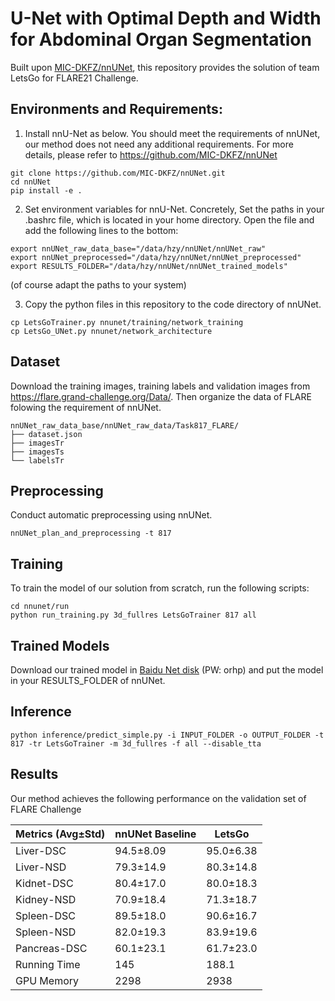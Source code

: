 # U-Net with Optimal Depth and Width for Abdominal Organ Segmentation

Built upon [MIC-DKFZ/nnUNet](https://github.com/MIC-DKFZ/nnUNet), this repository provides the solution of team LetsGo for FLARE21 Challenge.

## Environments and Requirements:
1. Install nnU-Net as below. You should meet the requirements of nnUNet, our method does not need any additional requirements.  For more details, please refer to https://github.com/MIC-DKFZ/nnUNet
```
git clone https://github.com/MIC-DKFZ/nnUNet.git
cd nnUNet
pip install -e .
```

2. Set environment variables for nnU-Net. Concretely, Set the paths in your .bashrc file, which is located in your home directory. Open the file and add the following lines to the bottom:
```
export nnUNet_raw_data_base="/data/hzy/nnUNet/nnUNet_raw"
export nnUNet_preprocessed="/data/hzy/nnUNet/nnUNet_preprocessed"
export RESULTS_FOLDER="/data/hzy/nnUNet/nnUNet_trained_models"
```
(of course adapt the paths to your system)

3. Copy the python files in this repository to the code directory of nnUNet.
```
cp LetsGoTrainer.py nnunet/training/network_training
cp LetsGo_UNet.py nnunet/network_architecture
```

## Dataset
Download the training images, training labels and validation images from https://flare.grand-challenge.org/Data/.
Then organize the data of FLARE folowing the requirement of nnUNet.

    nnUNet_raw_data_base/nnUNet_raw_data/Task817_FLARE/
    ├── dataset.json
    ├── imagesTr
    ├── imagesTs
    └── labelsTr

## Preprocessing
 Conduct automatic preprocessing using nnUNet.
 ```
 nnUNet_plan_and_preprocessing -t 817
 ```

## Training
To train the model of our solution from scratch, run the following scripts:
```
cd nnunet/run
python run_training.py 3d_fullres LetsGoTrainer 817 all
```

## Trained Models
Download our trained model in [Baidu Net disk](https://pan.baidu.com/s/1SW7b-LJB6P1FM8mT4dZMSQ) (PW: orhp) and put the model in your RESULTS_FOLDER of nnUNet.

## Inference
```
python inference/predict_simple.py -i INPUT_FOLDER -o OUTPUT_FOLDER -t 817 -tr LetsGoTrainer -m 3d_fullres -f all --disable_tta
```

## Results
Our method achieves the following performance on the validation set of FLARE Challenge


| Metrics (Avg±Std) | nnUNet Baseline | LetsGo     |
| ------------------ | --------------- | ---------- |
| Liver-DSC          | 94.5±8.09      | 95.0±6.38 |
| Liver-NSD          | 79.3±14.9      | 80.3±14.8 |
| Kidnet-DSC         | 80.4±17.0      | 80.0±18.3 |
| Kidney-NSD         | 70.9±18.4      | 71.3±18.7 |
| Spleen-DSC         | 89.5±18.0      | 90.6±16.7 |
| Spleen-NSD         | 82.0±19.3      | 83.9±19.6 |
| Pancreas-DSC       | 60.1±23.1      | 61.7±23.0 |
| Running Time       | 145             | 188.1      |
| GPU Memory         | 2298            | 2938       | 


